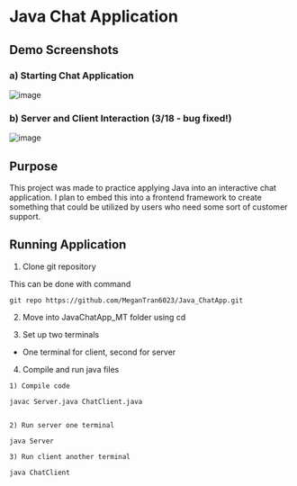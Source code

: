 # Java Chat Application

## Demo Screenshots

### a) Starting Chat Application
![image](https://github.com/user-attachments/assets/8a9a3f7d-735e-46e2-94ec-7adbf15eca8a)

### b) Server and Client Interaction (3/18 - bug fixed!)
![image](https://github.com/user-attachments/assets/d6898b7a-2fe5-4444-b6eb-6e2686d67d4e)

## Purpose
This project was made to practice applying Java into an interactive chat application. I plan to embed this into a frontend framework to create something that could be utilized by users who need some sort of customer support.

## Running Application

1) Clone git repository

This can be done with command

```
git repo https://github.com/MeganTran6023/Java_ChatApp.git
```

2) Move into JavaChatApp_MT folder using cd 

3) Set up two terminals

* One terminal for client, second for server

4) Compile and run java files

```
1) Compile code

javac Server.java ChatClient.java


2) Run server one terminal

java Server

3) Run client another terminal

java ChatClient

```
